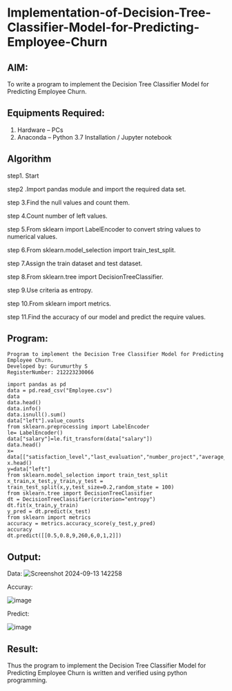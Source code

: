 # Implementation-of-Decision-Tree-Classifier-Model-for-Predicting-Employee-Churn

## AIM:
To write a program to implement the Decision Tree Classifier Model for Predicting Employee Churn.

## Equipments Required:
1. Hardware – PCs
2. Anaconda – Python 3.7 Installation / Jupyter notebook

## Algorithm

step1. Start

step2 .Import pandas module and import the required data set.

step 3.Find the null values and count them.

step 4.Count number of left values.

step 5.From sklearn import LabelEncoder to convert string values to numerical values.

step 6.From sklearn.model_selection import train_test_split.

step 7.Assign the train dataset and test dataset.

step 8.From sklearn.tree import DecisionTreeClassifier.

step 9.Use criteria as entropy.

step 10.From sklearn import metrics.

step 11.Find the accuracy of our model and predict the require values.

## Program:
```
Program to implement the Decision Tree Classifier Model for Predicting Employee Churn.
Developed by: Gurumurthy S
RegisterNumber: 212223230066 

import pandas as pd
data = pd.read_csv("Employee.csv")
data
data.head()
data.info()
data.isnull().sum()
data["left"].value_counts
from sklearn.preprocessing import LabelEncoder
le= LabelEncoder()
data["salary"]=le.fit_transform(data["salary"])
data.head()
x= data[["satisfaction_level","last_evaluation","number_project","average_montly_hours","time_spend_company","Work_accident","promotion_last_5years","salary"]]
x.head()
y=data["left"]
from sklearn.model_selection import train_test_split
x_train,x_test,y_train,y_test = train_test_split(x,y,test_size=0.2,random_state = 100)
from sklearn.tree import DecisionTreeClassifier
dt = DecisionTreeClassifier(criterion="entropy")
dt.fit(x_train,y_train)
y_pred = dt.predict(x_test)
from sklearn import metrics
accuracy = metrics.accuracy_score(y_test,y_pred)
accuracy
dt.predict([[0.5,0.8,9,260,6,0,1,2]])
```

## Output:
Data:
![Screenshot 2024-09-13 142258](https://github.com/user-attachments/assets/23e43e13-5487-4d23-8500-bc16448a493a)

 Accuray:
 
 ![image](https://github.com/user-attachments/assets/6bfaae2a-fe34-4383-9682-4b339365c15f)

Predict:

![image](https://github.com/user-attachments/assets/8d42ee5f-f62f-4c32-96c8-03a3148aeda8)

## Result:
Thus the program to implement the  Decision Tree Classifier Model for Predicting Employee Churn is written and verified using python programming.

